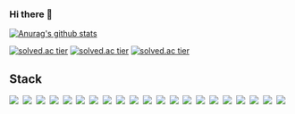 ### Hi there 👋

<!--
**hahyuning/hahyuning** is a ✨ _special_ ✨ repository because its `README.md` (this file) appears on your GitHub profile.

Here are some ideas to get you started:

- 🔭 I’m currently working on ...
- 🌱 I’m currently learning ...
- 👯 I’m looking to collaborate on ...
- 🤔 I’m looking for help with ...
- 💬 Ask me about ...
- 📫 How to reach me: ...
- 😄 Pronouns: ...
- ⚡ Fun fact: ...
-->

[![Anurag's github stats](https://github-readme-stats.vercel.app/api?username=hahyuning&show_icons=true&theme=dracula)](https://github.com/hahyuning/github-readme-stats)


[![solved.ac tier](http://mazassumnida.wtf/api/generate_badge?boj=hahyuning)](https://solved.ac/hahyuning)
[![solved.ac tier](http://mazassumnida.wtf/api/v2/generate_badge?boj=hahyuning)](https://solved.ac/hahyuning)
[![solved.ac tier](http://mazassumnida.wtf/api/mini/generate_badge?boj=hahyuning)](https://solved.ac/hahyuning)


## Stack
<img src="https://img.shields.io/badge/Python-3766AB?style=flat-square&logo=Python&logoColor=white"/>&nbsp;
<img src="https://img.shields.io/badge/Java-007396?style=flat-square&logo=java&logoColor=white"/>&nbsp;
<img src="https://img.shields.io/badge/Eclipse%20IDE-2C2255?style=flat-square&logo=Eclipse&20IDE&logoColor=white"/>&nbsp;
<img src="https://img.shields.io/badge/PyCharm-000000?style=flat-square&logo=PyCharm&logoColor=white"/>&nbsp;
<img src="https://img.shields.io/badge/JavaScript-F7DF1E?style=flat-square&logo=javaScript&logoColor=white"/>&nbsp;
<img src="https://img.shields.io/badge/JQuery-0769AD?style=flat-square&logo=jQuery&logoColor=white"/>&nbsp;
<img src="https://img.shields.io/badge/Spring-6DB33F?style=flat-square&logo=Spring&logoColor=white"/>&nbsp;
<img src="https://img.shields.io/badge/Django-092E20?style=flat-square&logo=Django&logoColor=white"/>&nbsp;
<img src="https://img.shields.io/badge/MySQL-4479A1?style=flat-square&logo=MySQL&logoColor=white"/>&nbsp;
<img src="https://img.shields.io/badge/SQLite-003B57?style=flat-square&logo=SQLite&logoColor=white"/>&nbsp;
<img src="https://img.shields.io/badge/Oracle-F80000?style=flat-square&logo=Oracle&logoColor=white"/>&nbsp;
<img src="https://img.shields.io/badge/VirtualBox-183A61?style=flat-square&logo=VirtualBox&logoColor=white"/>&nbsp;
<img src="https://img.shields.io/badge/Vim-019733?style=flat-square&logo=Vim&logoColor=white"/>&nbsp;
<img src="https://img.shields.io/badge/Amazon%20AWS-232F3E?style=flat-square&logo=Amazon%20AWS&logoColor=white"/>&nbsp;
<img src="https://img.shields.io/badge/Apache%20Tomcat-F8DC75?style=flat-square&logo=Apache%20Tomcat&logoColor=white"/>&nbsp;
<img src="https://img.shields.io/badge/HTML5-E34F26?style=flat-square&logo=HTML5&logoColor=white"/>&nbsp;
<img src="https://img.shields.io/badge/Linux-FCC624?style=flat-square&logo=Linux&logoColor=white"/>&nbsp;
<img src="https://img.shields.io/badge/Ubuntu-E95420?style=flat-square&logo=Ubuntu&logoColor=white"/>&nbsp;
<img src="https://img.shields.io/badge/MongoDB-47A248?style=flat-square&logo=MongoDB&logoColor=white"/>&nbsp;
<img src="https://img.shields.io/badge/Git-F05032?style=flat-square&logo=Git&logoColor=white"/>&nbsp;
<img src="https://img.shields.io/badge/Bootstrap-7952B3?style=flat-square&logo=Bootstrap&logoColor=white"/>&nbsp;

